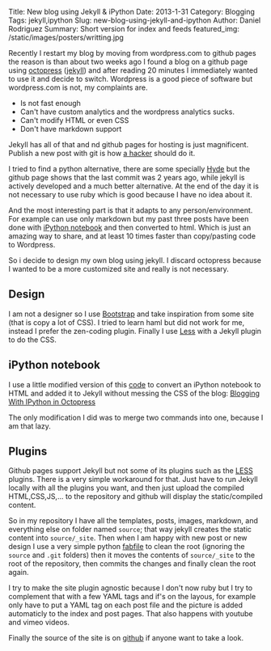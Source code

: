 Title: New blog using Jekyll & iPython
Date: 2013-1-31
Category: Blogging
Tags: jekyll,ipython
Slug: new-blog-using-jekyll-and-ipython
Author: Daniel Rodriguez
Summary: Short version for index and feeds
featured_img: /static/images/posters/writting.jpg


Recently I restart my blog by moving from wordpress.com to github pages the reason is than about two weeks ago I found a blog on a github page using [octopress](http://octopress.org/) ([jekyll](https://github.com/mojombo/jekyll)) and after reading 20 minutes I immediately wanted to use it and decide to switch. Wordpress is a good piece of software but wordpress.com is not, my complaints are.

* Is not fast enough
* Can't have custom analytics and the wordpress analytics sucks.
* Can't modify HTML or even CSS
* Don't have markdown support

Jekyll has all of that and nd github pages for hosting is just magnificent. Publish a new post with git is how [a hacker](http://tom.preston-werner.com/2008/11/17/blogging-like-a-hacker.html) should do it.

I tried to find a python alternative, there are some specially [Hyde](http://ringce.com/hyde) but the github page shows that the last commit was 2 years ago, while jekyll is actively developed and a much better alternative. At the end of the day it is not necessary to use ruby which is good because I have no idea about it.

And the most interesting part is that it adapts to any person/environment. For example can use only markdown but my past three posts have been done with [iPython notebook](http://ipython.org/ipython-doc/dev/index.html) and then converted to html. Which is just an amazing way to share, and at least 10 times faster than copy/pasting code to Wordpress.

So i decide to design my own blog using jekyll. I discard octopress because I wanted to be a more customized site and really is not necessary.

## Design

I am not a designer so I use [Bootstrap](http://twitter.github.com/bootstrap/) and take inspiration from some site (that is copy a lot of CSS). I tried to learn haml but did not work for me, instead I prefer the zen-coding plugin. Finally I use [Less](http://lesscss.org/) with a Jekyll plugin to do the CSS.

## iPython notebook

I use a little modified version of this [code](http://jakevdp.github.com/blog/2012/10/04/blogging-with-ipython/) to convert an iPython notebook to HTML and added it to Jekyll without messing the CSS of the blog: [Blogging With IPython in Octopress](http://jakevdp.github.com/blog/2012/10/04/blogging-with-ipython/)

The only modification I did was to merge two commands into one, because I am that lazy.

## Plugins

Github pages support Jekyll but not some of its plugins such as the [LESS](http://lesscss.org/) plugins. There is a very simple workaround for that. Just have to run Jekyll locally with all the plugins you want, and then just upload the compiled HTML,CSS,JS,... to the repository and github will display the static/compiled content.

So in my repository I have all the templates, posts, images, markdown, and everything else on folder named `source`; that way jekyll creates the static content into `source/_site`. Then when I am happy with new post or new design I use a very simple python [fabfile](http://fabfile.org/) to clean the root (ignoring the `source` and `.git` folders) then it moves the contents of `source/_site` to the root of the repository, then commits the changes and finally clean the root again.

I try to make the site plugin agnostic because I don't now ruby but I try to complement that with a few YAML tags and if's on the layous, for example only have to put a YAML tag on each post file and the picture is added automaticly to the index and post pages. That also happens with youtube and vimeo videos.

Finally the source of the site is on [github](https://github.com/danielfrg/danielfrg.github.com) if anyone want to take a look.
